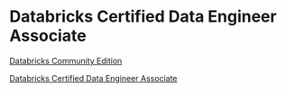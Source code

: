 # Databricks Certified Data Engineer Associate



[Databricks Community Edition](https://docs.google.com/document/d/e/2PACX-1vQy2eViX-c7jgSi7U1juS6wT_jM619ZVpou1MzI5aBhG0o8fmf8Ac05lUh-gmAEOR5m70lcgvpOEFks/pub) 

[
Databricks Certified Data Engineer Associate](https://www.databricks.com/learn/training/certification#data-engineer) 


